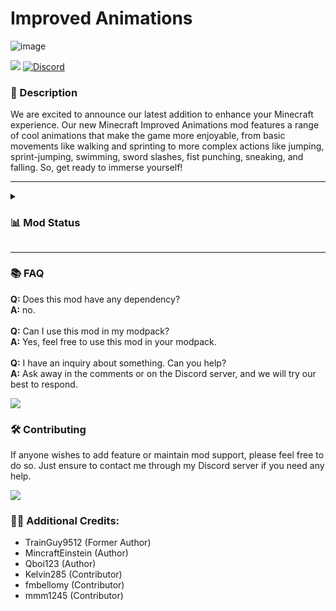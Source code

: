 # Improved Animations

![image](https://github.com/Alpha-thebaby/ImprovedAnimations/assets/115327854/8f5e6c1a-fa6c-4152-a0ce-98d4b266e579)

![](https://img.shields.io/badge/Mod_Loader-Fabric%20%26%20Forge-6a6a6a?style=for-the-badge&labelColor=272727)
[![Discord](https://img.shields.io/badge/%20Discord-6a6a6a?style=for-the-badge&labelColor=272727&logo=discord)](https://discord.gg/rtEGCzbZym)

### **📘 Description**
We are excited to announce our latest addition to enhance your Minecraft experience. Our new Minecraft Improved Animations mod features a range of cool animations that make the game more enjoyable, from basic movements like walking and sprinting to more complex actions like jumping, sprint-jumping, swimming, sword slashes, fist punching, sneaking, and falling. So, get ready to immerse yourself!

---

<details>
<summary><h3><b>📊 Mod Status</b></h3></summary>

Improved Animations was originally called Trainguy's Animation Overhaul, but the mod was never released to Curseforge or Modrinth. At the time (End of 2022 beginning of 2023) of forking (copying) the mod Trainguy had abandoned it to work on other things. DrAlpha asked if he could have permission to continue the mod with the intent of uploading it to Curseforge and Modrinth for, as he says "not for the profit, but for the Minecraft community". According to DrAlpha Trainguy gave him a vague response that DrAlpha interpreted as a go-ahead to continue the mod, so MincraftEinstein, Kelvin285, and Qboi were brought in by DrAlpha do continue the mod since DrAlpha can't code. After the mod was released Trainguy posted on Twitter saying that permission was never given to DrAlpha to continue the mod and reported the projects on Curseforge and Modrinth. We attempted to talk with Trainguy saying that the mod was licensed under CC0 ([Creative Commons 0](https://creativecommons.org/public-domain/cc0/)) meaning it was free to use by anyone for anything, but we would gladly add him as a member of the project on Curseforge and Modrinth and give him most of the profits that the mod generated. Unfortunately, we forked (copied) the mod from another fork of the original which was licensed under the [GNU](https://www.gnu.org/licenses/gpl-3.0.en.html) license with parts of the mod (mainly the animations files) being under ARR (All Rights Reserved) meaning we not only didn't have permission we also didn't have the license to back us up though we didn't realize it until a little later. MincraftEinstein's discord server blew up with people saying that we had stolen the mod and hating on us for it, so we archived the mod files on Curseforge and Modrinth realizing that we had unintentionally stolen the mod and released it without permission. The very next day Curseforge and Modrinth took the mod pages down saying we were breaking copyright and so the mod can no longer be continued due to ownership reasons.

We apologize for any inconvenience this may have caused. If you are interested in the original you can find it [here](https://github.com/Trainguy9512/trainguys-animation-overhaul)

**References**
- [Trainguy's Animations Overhaul](https://github.com/Trainguy9512/trainguys-animation-overhaul)
- [Original License on Trainguy's Github Repository](https://github.com/Trainguy9512/trainguys-animation-overhaul/commit/089ef1557bf8f2d4b939f8538847ac195343f15b)
- [Fork we forked from](https://github.com/LizIsTired/animation-overhaul/tree/1.18.2)
- [License of the fork we forked from](https://github.com/LizIsTired/animation-overhaul/blob/1.18.2/LICENSE)
</details>

---

### **📚 FAQ**
**Q:** Does this mod have any dependency?
<br>
**A:** no.
<br><br>
**Q:** Can I use this mod in my modpack?
<br>
**A:** Yes, feel free to use this mod in your modpack.
<br><br>
**Q:** I have an inquiry about something. Can you help?
<br>
**A:** Ask away in the comments or on the Discord server, and we will try our best to respond.

![](https://i.imgur.com/j8YAnhl.png)

### **🛠 Contributing**
If anyone wishes to add feature or maintain mod support, please feel free to do so. Just ensure to contact me through my Discord server if you need any help.

![](https://i.imgur.com/j8YAnhl.png)

### **🙎‍♂️ Additional Credits:**
- TrainGuy9512 (Former Author)
- MincraftEinstein (Author)
- Qboi123 (Author)
- Kelvin285 (Contributor)
- fmbellomy (Contributor)
- mmm1245 (Contributor)
